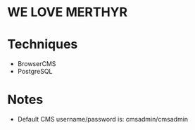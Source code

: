 WE LOVE MERTHYR
===============

Techniques
==========

* BrowserCMS
* PostgreSQL

Notes
=====

* Default CMS username/password is: cmsadmin/cmsadmin
